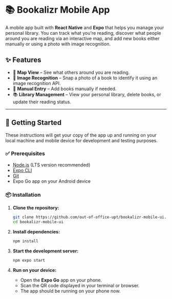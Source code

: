 # 📚 Bookalizr Mobile App

A mobile app built with **React Native** and **Expo** that helps you manage your personal library. You can track what you're reading, discover what people around you are reading via an interactive map, and add new books either manually or using a photo with image recognition.

## ✨ Features

* 📍 **Map View** – See what others around you are reading.
* 📸 **Image Recognition** – Snap a photo of a book to identify it using an image recognition API.
* 📝 **Manual Entry** – Add books manually if needed.
* 📚 **Library Management** – View your personal library, delete books, or update their reading status.

---

## 🚀 Getting Started

These instructions will get your copy of the app up and running on your local machine and mobile device for development and testing purposes.

### ✅ Prerequisites

* [Node.js](https://nodejs.org/) (LTS version recommended)
* [Expo CLI](https://docs.expo.dev/get-started/installation/)
* [Git](https://git-scm.com/)
* Expo Go app on your Android device

### 📦 Installation

1. **Clone the repository:**

   ```bash
   git clone https://github.com/out-of-office-upt/bookalizr-mobile-ui.git
   cd bookalizr-mobile-ui
   ```

2. **Install dependencies:**

   ```bash
   npm install
   ```

3. **Start the development server:**

   ```bash
   npm expo start
   ```

4. **Run on your device:**

   * Open the **Expo Go** app on your phone.
   * Scan the QR code displayed in your terminal or browser.
   * The app should be running on your phone now.

  ##
